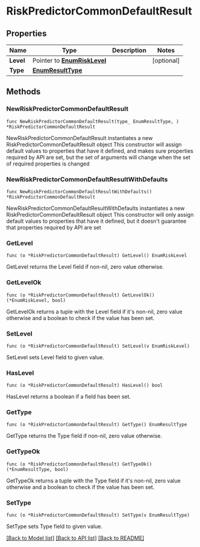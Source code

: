 # RiskPredictorCommonDefaultResult

## Properties

Name | Type | Description | Notes
------------ | ------------- | ------------- | -------------
**Level** | Pointer to [**EnumRiskLevel**](EnumRiskLevel.md) |  | [optional] 
**Type** | [**EnumResultType**](EnumResultType.md) |  | 

## Methods

### NewRiskPredictorCommonDefaultResult

`func NewRiskPredictorCommonDefaultResult(type_ EnumResultType, ) *RiskPredictorCommonDefaultResult`

NewRiskPredictorCommonDefaultResult instantiates a new RiskPredictorCommonDefaultResult object
This constructor will assign default values to properties that have it defined,
and makes sure properties required by API are set, but the set of arguments
will change when the set of required properties is changed

### NewRiskPredictorCommonDefaultResultWithDefaults

`func NewRiskPredictorCommonDefaultResultWithDefaults() *RiskPredictorCommonDefaultResult`

NewRiskPredictorCommonDefaultResultWithDefaults instantiates a new RiskPredictorCommonDefaultResult object
This constructor will only assign default values to properties that have it defined,
but it doesn't guarantee that properties required by API are set

### GetLevel

`func (o *RiskPredictorCommonDefaultResult) GetLevel() EnumRiskLevel`

GetLevel returns the Level field if non-nil, zero value otherwise.

### GetLevelOk

`func (o *RiskPredictorCommonDefaultResult) GetLevelOk() (*EnumRiskLevel, bool)`

GetLevelOk returns a tuple with the Level field if it's non-nil, zero value otherwise
and a boolean to check if the value has been set.

### SetLevel

`func (o *RiskPredictorCommonDefaultResult) SetLevel(v EnumRiskLevel)`

SetLevel sets Level field to given value.

### HasLevel

`func (o *RiskPredictorCommonDefaultResult) HasLevel() bool`

HasLevel returns a boolean if a field has been set.

### GetType

`func (o *RiskPredictorCommonDefaultResult) GetType() EnumResultType`

GetType returns the Type field if non-nil, zero value otherwise.

### GetTypeOk

`func (o *RiskPredictorCommonDefaultResult) GetTypeOk() (*EnumResultType, bool)`

GetTypeOk returns a tuple with the Type field if it's non-nil, zero value otherwise
and a boolean to check if the value has been set.

### SetType

`func (o *RiskPredictorCommonDefaultResult) SetType(v EnumResultType)`

SetType sets Type field to given value.



[[Back to Model list]](../README.md#documentation-for-models) [[Back to API list]](../README.md#documentation-for-api-endpoints) [[Back to README]](../README.md)


